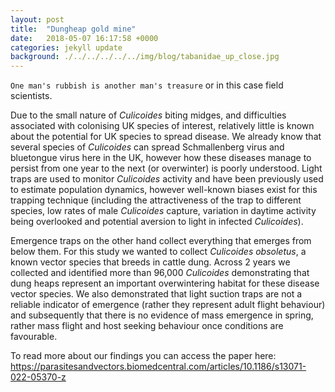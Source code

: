```yaml
---
layout: post
title:  "Dungheap gold mine"
date:   2018-05-07 16:17:58 +0000
categories: jekyll update
background: ./../../../../../img/blog/tabanidae_up_close.jpg
---
```


`One man's rubbish is another man's treasure` or in this case field scientists. 

Due to the small nature of *Culicoides* biting midges, and difficulties associated with colonising UK species of interest, relatively little is known about the potential for UK species to spread disease. We already know that several species of *Culicoides* can spread Schmallenberg virus and bluetongue virus here in the UK, however how these diseases manage to persist from one year to the next (or overwinter) is poorly understood. Light traps are used to monitor *Culicoides* activity and have been previously used to estimate population dynamics, however well-known biases exist for this trapping technique (including the attractiveness of the trap to different species, low rates of male *Culicoides* capture, variation in daytime activity being overlooked and potential aversion to light in infected *Culicoides*).

Emergence traps on the other hand collect everything that emerges from below them. For this study we wanted to collect *Culicoides obsoletus*, a known vector species that breeds in cattle dung. Across 2 years we collected and identified more than 96,000 *Culicoides* demonstrating that dung heaps represent an important overwintering habitat for these disease vector species. We also demonstrated that light suction traps are not a reliable indicator of emergence (rather they represent adult flight behaviour) and subsequently that there is no evidence of mass emergence in spring, rather mass flight and host seeking behaviour once conditions are favourable.

To read more about our findings you can access the paper here: https://parasitesandvectors.biomedcentral.com/articles/10.1186/s13071-022-05370-z
